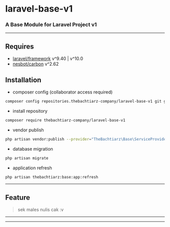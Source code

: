 # laravel-base-v1
### A Base Module for Laravel Project v1

-------
## Requires
- [laravel/framework](https://github.com/laravel/framework/) v^9.40 | v^10.0
- [nesbot/carbon](https://github.com/briannesbitt/Carbon/) v^2.62

## Installation
- composer config (collaborator access required)
```bash
composer config repositories.thebachtiarz-company/laravel-base-v1 git git@github.com:thebachtiarz-company/laravel-base-v1.git
```

- install repository
```bash
composer require thebachtiarz-company/laravel-base-v1
```

- vendor publish
```bash
php artisan vendor:publish --provider="TheBachtiarz\Base\ServiceProvider"
```

- database migration
``` bash
php artisan migrate
```

- application refresh
``` bash
php artisan thebachtiarz:base:app:refresh
```

-------
## Feature

> sek males nulis cak :v
-------
****

